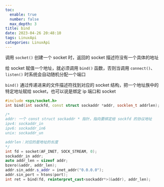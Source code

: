 ```yaml
---
toc:
  enable: true
  number: false
  max_depth: 3
title: bind
date: 2023-04-26 20:48:10
tags: LinuxApi
categories: LinuxApi
---
```


调用 `socket()` 创建一个 socket 时，返回的 socket 描述符没有一个具体的地址

给 socket 赋值一个地址，就必须调用 `bind()` 函数，否则当调用 `connect()`、`listen()` 时系统会自动随机分配一个端口

`bind()` 通过传递进来的文件描述符找到对应的 socket 结构，把一个地址族中的特定地址赋给 socket，也可以说是绑定 ip 端口和 socket

```cpp
#include <sys/socket.h>
int bind(int sockfd, const struct sockaddr *addr, socklen_t addrlen);

/*
addr: 一个 const struct sockaddr * 指针，指向要绑定给 sockfd 的协议地址
ipv4: sockaddr_in
ipv6: sockaddr_in6
unix: sockaddr_un

addrlen：对应的是地址的长度
*/
int fd = socket(AF_INET, SOCK_STREAM, 0);
sockaddr_in addr;
auto addr_len = sizeof addr;
bzero(&addr, addr_len);
addr.sin_addr.s_addr = inet_addr("0.0.0.0");
addr.sin_port = htons(port);
int ret = bind(fd, reinterpret_cast<sockaddr*>(&addr), addr_len);
```
